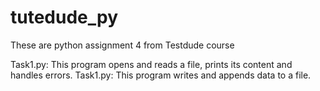 # tutedude_py
These are python assignment 4 from Testdude course

Task1.py:
This program opens and reads a file, prints its content and handles errors.
Task1.py:
This program writes and appends data to a file.
